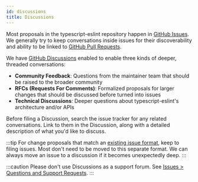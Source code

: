 ```yaml
---
id: discussions
title: Discussions
---
```


Most proposals in the typescript-eslint repository happen in [GitHub Issues](https://docs.github.com/issues).
We generally try to keep conversations inside issues for their discoverability and ability to be linked to [GitHub Pull Requests](https://docs.github.com/pull-requests).

We have [GitHub Discussions](https://docs.github.com/discussions) enabled to enable three kinds of deeper, threaded conversations:

- **Community Feedback**: Questions from the maintainer team that should be raised to the broader community
- **RFCs (Requests For Comments)**: Formalized proposals for larger changes that should be discussed before turned into issues
- **Technical Discussions**: Deeper questions about typescript-eslint's architecture and/or APIs

Before filing a Discussion, search the issue tracker for any related conversations.
Link to them in the Discussion, along with a detailed description of what you'd like to discuss.

:::tip
For change proposals that match an [existing issue format](https://github.com/typescript-eslint/typescript-eslint/issues/new/choose), keep to filing issues.
Most don't need to be moved to this separate format.
We can always move an issue to a discussion if it becomes unexpectedly deep.
:::

:::caution
Please don't use Discussions as a support forum.
See [Issues > Questions and Support Requests](./Issues.mdx#questions-and-support-requests).
:::
